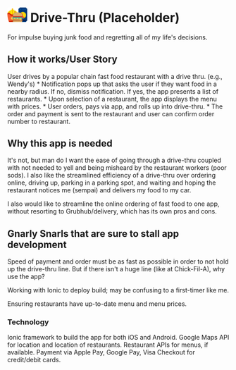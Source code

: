 # <img src="./readmeImages/drive-thru-logo.png" width="9%"> Drive-Thru (Placeholder)

For impulse buying junk food and regretting all of my life's decisions.

## How it works/User Story

User drives by a popular chain fast food restaurant with a drive thru. (e.g., Wendy's)
    * Notification pops up that asks the user if they want food in a nearby radius. If no, dismiss notification. If yes, the app presents a list of restaurants.
    * Upon selection of a restaurant, the app displays the menu with prices.
    * User orders, pays via app, and rolls up into drive-thru.
    * The order and payment is sent to the restaurant and user can confirm order number to restaurant.
  
## Why this app is needed

It's not, but man do I want the ease of going through a drive-thru coupled with not needed to yell and being misheard by the restaurant workers (poor sods). I also like the streamlined efficiency of a drive-thru over ordering online, driving up, parking in a parking spot, and waiting and hoping the restaurant notices me (sempai) and delivers my food to my car. 

I also would like to streamline the online ordering of fast food to one app, without resorting to Grubhub/delivery, which has its own pros and cons.

## Gnarly Snarls that are sure to stall app development

Speed of payment and order must be as fast as possible in order to not hold up the drive-thru line. But if there isn't a huge line (like at Chick-Fil-A), why use the app?

Working with Ionic to deploy build; may be confusing to a first-timer like me.

Ensuring restaurants have up-to-date menu and menu prices.

### Technology

Ionic framework to build the app for both iOS and Android.
Google Maps API for location and location of restaurants.
Restaurant APIs for menus, if available. 
Payment via Apple Pay, Google Pay, Visa Checkout for credit/debit cards.